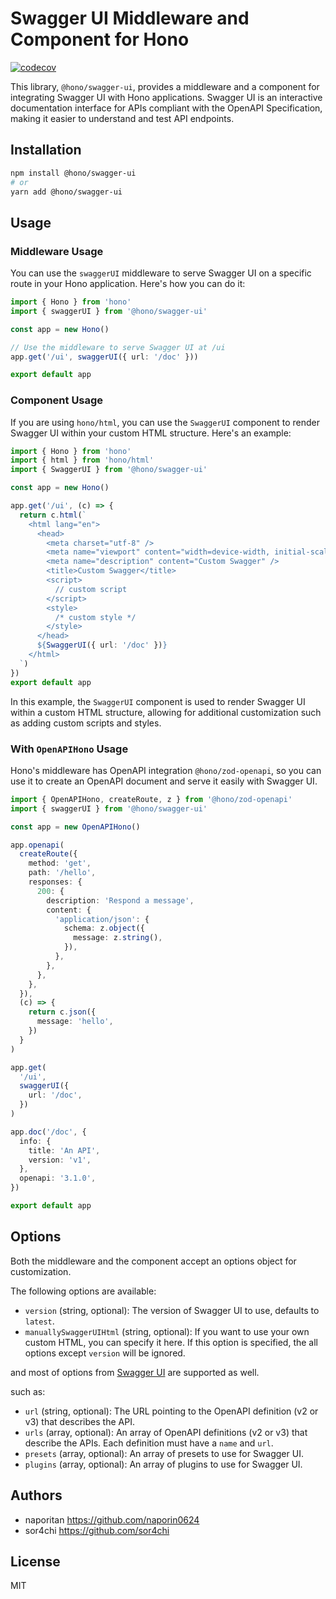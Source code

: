 # Swagger UI Middleware and Component for Hono

[![codecov](https://codecov.io/github/honojs/middleware/graph/badge.svg?flag=swagger-ui)](https://codecov.io/github/honojs/middleware)

This library, `@hono/swagger-ui`, provides a middleware and a component for integrating Swagger UI with Hono applications. Swagger UI is an interactive documentation interface for APIs compliant with the OpenAPI Specification, making it easier to understand and test API endpoints.

## Installation

```bash
npm install @hono/swagger-ui
# or
yarn add @hono/swagger-ui
```

## Usage

### Middleware Usage

You can use the `swaggerUI` middleware to serve Swagger UI on a specific route in your Hono application. Here's how you can do it:

```ts
import { Hono } from 'hono'
import { swaggerUI } from '@hono/swagger-ui'

const app = new Hono()

// Use the middleware to serve Swagger UI at /ui
app.get('/ui', swaggerUI({ url: '/doc' }))

export default app
```

### Component Usage

If you are using `hono/html`, you can use the `SwaggerUI` component to render Swagger UI within your custom HTML structure. Here's an example:

```ts
import { Hono } from 'hono'
import { html } from 'hono/html'
import { SwaggerUI } from '@hono/swagger-ui'

const app = new Hono()

app.get('/ui', (c) => {
  return c.html(`
    <html lang="en">
      <head>
        <meta charset="utf-8" />
        <meta name="viewport" content="width=device-width, initial-scale=1" />
        <meta name="description" content="Custom Swagger" />
        <title>Custom Swagger</title>
        <script>
          // custom script
        </script>
        <style>
          /* custom style */
        </style>
      </head>
      ${SwaggerUI({ url: '/doc' })}
    </html>
  `)
})
export default app
```

In this example, the `SwaggerUI` component is used to render Swagger UI within a custom HTML structure, allowing for additional customization such as adding custom scripts and styles.

### With `OpenAPIHono` Usage

Hono's middleware has OpenAPI integration `@hono/zod-openapi`, so you can use it to create an OpenAPI document and serve it easily with Swagger UI.

```ts
import { OpenAPIHono, createRoute, z } from '@hono/zod-openapi'
import { swaggerUI } from '@hono/swagger-ui'

const app = new OpenAPIHono()

app.openapi(
  createRoute({
    method: 'get',
    path: '/hello',
    responses: {
      200: {
        description: 'Respond a message',
        content: {
          'application/json': {
            schema: z.object({
              message: z.string(),
            }),
          },
        },
      },
    },
  }),
  (c) => {
    return c.json({
      message: 'hello',
    })
  }
)

app.get(
  '/ui',
  swaggerUI({
    url: '/doc',
  })
)

app.doc('/doc', {
  info: {
    title: 'An API',
    version: 'v1',
  },
  openapi: '3.1.0',
})

export default app
```

## Options

Both the middleware and the component accept an options object for customization.

The following options are available:

- `version` (string, optional): The version of Swagger UI to use, defaults to `latest`.
- `manuallySwaggerUIHtml` (string, optional): If you want to use your own custom HTML, you can specify it here. If this option is specified, the all options except `version` will be ignored.

and most of options from [Swagger UI](https://swagger.io/docs/open-source-tools/swagger-ui/usage/configuration/) are supported as well.

such as:

- `url` (string, optional): The URL pointing to the OpenAPI definition (v2 or v3) that describes the API.
- `urls` (array, optional): An array of OpenAPI definitions (v2 or v3) that describe the APIs. Each definition must have a `name` and `url`.
- `presets` (array, optional): An array of presets to use for Swagger UI.
- `plugins` (array, optional): An array of plugins to use for Swagger UI.

## Authors

- naporitan <https://github.com/naporin0624>
- sor4chi <https://github.com/sor4chi>

## License

MIT
